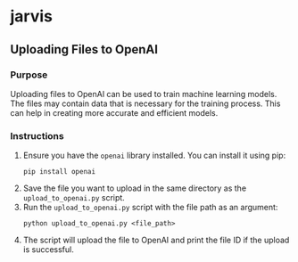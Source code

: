 # jarvis

## Uploading Files to OpenAI

### Purpose
Uploading files to OpenAI can be used to train machine learning models. The files may contain data that is necessary for the training process. This can help in creating more accurate and efficient models.

### Instructions
1. Ensure you have the `openai` library installed. You can install it using pip:
   ```
   pip install openai
   ```
2. Save the file you want to upload in the same directory as the `upload_to_openai.py` script.
3. Run the `upload_to_openai.py` script with the file path as an argument:
   ```
   python upload_to_openai.py <file_path>
   ```
4. The script will upload the file to OpenAI and print the file ID if the upload is successful.
